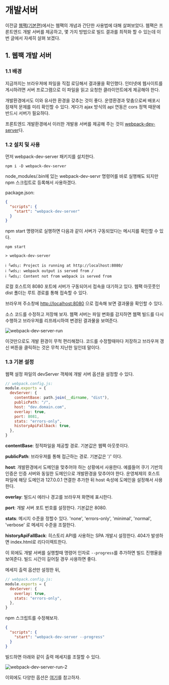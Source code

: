 # 개발서버

이전글 [웹팩(기본편)](https://jeonghwan-kim.github.io/series/2019/12/10/frontend-dev-env-webpack-basic.html)에서는 웹팩의 개념과 간단한 사용법에 대해 살펴보았다. 웹팩은 프론트엔드 개발 서버를 제공하고, 몇 가지 방법으로 빌드 결과를 최적화 할 수 있는데 이번 글에서 자세히 살펴 보겠다.

## 1. 웹팩 개발 서버

### 1.1 배경

지금까지는 브라우져에 파일을 직접 로딩해서 결과물을 확인했다. 인터넷에 웹사이트를 게시하려면 서버 프로그램으로 이 파일을 읽고 요청한 클라이언트에게 제공해야 한다.

개발환경에서도 이와 유사한 환경을 갖추는 것이 좋다. 운영환경과 맞춤으로써 배포시 잠재적 문제를 미리 확인할 수 있다. 게다가 ajax 방식의 api 연동은 cors 정책 때문에 반드시 서버가 필요하다.

프론트엔드 개발환경에서 이러한 개발용 서버를 제공해 주는 것이 [webpack-dev-server](https://webpack.js.org/configuration/dev-server/)다.

### 1.2 설치 및 사용

먼저 webpack-dev-server 패키지를 설치한다.

```text
npm i -D webpack-dev-server
```

node_modules/.bin에 있는 webpack-dev-servr 명령어를 바로 실행해도 되지만 npm 스크립트로 등록해서 사용하겠다.

package.json:

```json
{
  "scripts": {
    "start": "webpack-dev-server"
  }
}
```

npm start 명령어로 실행하면 다음과 같이 서버가 구동되었다는 메시지를 확인할 수 있다.

```shell
npm start

> webpack-dev-server

ℹ ｢wds｣: Project is running at http://localhost:8080/
ℹ ｢wds｣: webpack output is served from /
ℹ ｢wds｣: Content not from webpack is served from
```

로컬 호스트의 8080 포트에 서버가 구동되어서 접속을 대기하고 있다. 웹팩 아웃풋인 dist 폴더는 루트 경로를 통해 접속할 수 있다.

브라우져 주소창에 [http://localhost:8080](http://localhost:8080/) 으로 접속해 보면 결과물을 확인할 수 있다.

소스 코드를 수정하고 저장해 보자. 웹팩 서버는 파일 변화를 감지하면 웹팩 빌드를 다시 수행하고 브라우져를 리프레시하여 변경된 결과물을 보여준다.

![webpack-dev-server-run](https://jeonghwan-kim.github.io/assets/imgs/2019/12/28/webpack-dev-server-run.gif)

이것만으로도 개발 환경이 무척 편리해졌다. 코드를 수정할때마다 저장하고 브라우져 갱신 버튼을 클릭하는 것은 무척 지난한 일인데 말이다.

### 1.3 기본 설정

웹팩 설정 파일의 devServer 객체에 개발 서버 옵션을 설정할 수 있다.

```js
// webpack.config.js:
module.exports = {
  devServer: {
    contentBase: path.join(__dirname, "dist"),
    publicPath: "/",
    host: "dev.domain.com",
    overlay: true,
    port: 8081,
    stats: "errors-only",
    historyApiFallback: true,
  },
}
```

**contentBase**: 정적파일을 제공할 경로. 기본값은 웹팩 아웃풋이다.

**publicPath**: 브라우져를 통해 접근하는 경로. 기본값은 '/' 이다.

**host**: 개발환경에서 도메인을 맞추어야 하는 상황에서 사용한다. 예를들어 쿠기 기반의 인증은 인증 서버와 동일한 도메인으로 개발환경을 맞추어야 한다. 운영체제의 호스트 파일에 해당 도메인과 127.0.0.1 연결한 추가한 뒤 host 속성에 도메인을 설정해서 사용한다.

**overlay**: 빌드시 에러나 경고를 브라우져 화면에 표시한다.

**port**: 개발 서버 포트 번호를 설정한다. 기본값은 8080.

**stats**: 메시지 수준을 정할수 있다. 'none', 'errors-only', 'minimal', 'normal', 'verbose' 로 메세지 수준을 조절한다.

**historyApiFallBack**: 히스토리 API를 사용하는 SPA 개발시 설정한다. 404가 발생하면 index.html로 리다이렉트한다.

이 외에도 개발 서버를 실행할때 명령어 인자로 `--progress`를 추가하면 빌드 진행율을 보여준다. 빌드 시간이 길어질 경우 사용하면 좋다.

메세지 출력 옵션만 설정한 뒤,

```js
// webpack.config.js:
module.exports = {
  devServer: {
    overlay: true,
    stats: "errors-only",
  },
}
```

npm 스크립트를 수정해보자.

```json
{
  "scripts": {
    "start": "webpack-dev-server --progress"
  }
}
```

빌드하면 아래와 같이 출력 메세지를 조절할 수 있다.

![webpack-dev-server-run-2](https://jeonghwan-kim.github.io/assets/imgs/2019/12/28/webpack-dev-server-run-2.gif)

이외에도 다양한 옵션은 [여기](https://webpack.js.org/configuration/dev-server/)를 참고하자.
